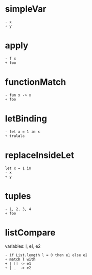 # simpleVar
```
- x
+ y
```

# apply
```
- f x
+ foo
```

# functionMatch
```
- fun x -> x
+ foo
```

# letBinding
```
- let x = 1 in x
+ tralala
```

# replaceInsideLet
```
let x = 1 in
- x
+ y
```

# tuples
```
- 1, 2, 3, 4
+ foo
```

# listCompare
variables: l, e1, e2
```
- if List.length l = 0 then e1 else e2
+ match l with
+ | [] -> e1
+ | _  -> e2
```
